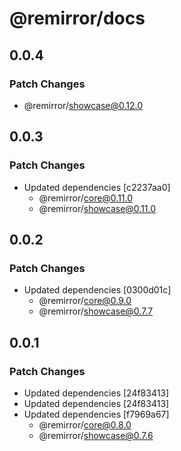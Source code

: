 # @remirror/docs

## 0.0.4

### Patch Changes

- @remirror/showcase@0.12.0

## 0.0.3

### Patch Changes

- Updated dependencies [c2237aa0]
  - @remirror/core@0.11.0
  - @remirror/showcase@0.11.0

## 0.0.2

### Patch Changes

- Updated dependencies [0300d01c]
  - @remirror/core@0.9.0
  - @remirror/showcase@0.7.7

## 0.0.1

### Patch Changes

- Updated dependencies [24f83413]
- Updated dependencies [24f83413]
- Updated dependencies [f7969a67]
  - @remirror/core@0.8.0
  - @remirror/showcase@0.7.6
